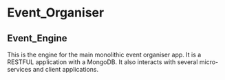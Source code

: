 # Event_Organiser

## Event_Engine

This is the engine for the main monolithic event organiser app. It is a RESTFUL application with a MongoDB. It also interacts with several micro-services and client applications. 